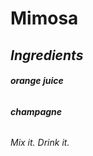 # Mimosa
##  *Ingredients*
###### **orange juice**
###### **champagne**
###### *Mix it.  Drink it.*
